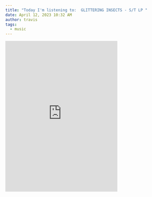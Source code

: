 ```yaml
---
title: "Today I'm listening to:  GLITTERING INSECTS - S/T LP "
date: April 12, 2023 10:32 AM
author: travis
tags:
  - music
---
```

<iframe style="border: 0; width: 350px; height: 470px;" src="https://bandcamp.com/EmbeddedPlayer/album=2805664420/size=large/bgcol=ffffff/linkcol=0687f5/tracklist=false/transparent=true/" seamless><a href="https://totalpunkrecords.bandcamp.com/album/glittering-insects-s-t-lp">GLITTERING INSECTS- S/T LP by Total Punk Records</a></iframe>